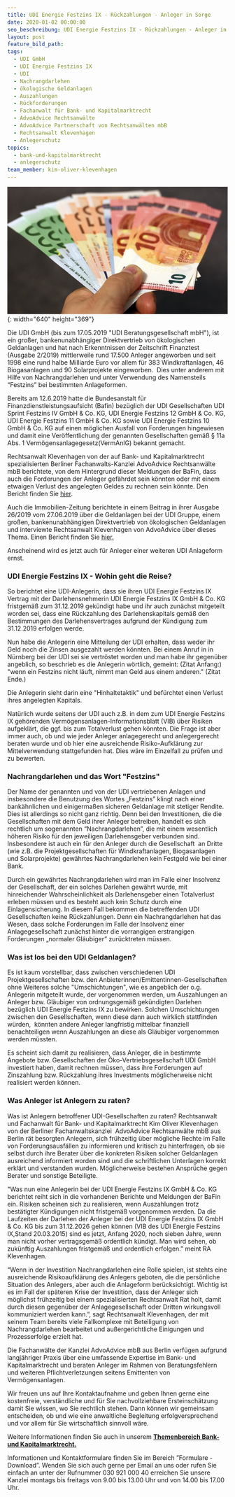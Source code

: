 ```yaml
---
title: UDI Energie Festzins IX - Rückzahlungen - Anleger in Sorge
date: 2020-01-02 00:00:00
seo_beschreibung: UDI Energie Festzins IX - Rückzahlungen - Anleger in Sorge
layout: post
feature_bild_path:
tags:
  - UDI GmbH
  - UDI Energie Festzins IX
  - UDI
  - Nachrangdarlehen
  - ökologische Geldanlagen
  - Auszahlungen
  - Rückforderungen
  - Fachanwalt für Bank- und Kapitalmarktrecht
  - AdvoAdvice Rechtsanwälte
  - AdvoAdvice Partnerschaft von Rechtsanwälten mbB
  - Rechtsanwalt Klevenhagen
  - Anlegerschutz
topics:
  - bank-und-kapitalmarktrecht
  - anlegerschutz
team_member: kim-oliver-klevenhagen
---
```


![](/uploads/money-1005464-640-10.jpg){: width="640" height="369"}

Die UDI GmbH (bis zum 17.05.2019 "UDI Beratungsgesellschaft mbH"), ist ein gro&szlig;er, bankenunabh&auml;ngiger Direktvertrieb von ökologischen Geldanlagen und hat nach Erkenntnissen der Zeitschrift Finanztest (Ausgabe 2/2019) mittlerweile rund 17.500 Anleger angeworben und seit 1998 eine rund halbe Milliarde Euro vor allem f&uuml;r 383 Windkraftanlagen, 46 Biogasanlagen und 90 Solarprojekte eingeworben.&nbsp; Dies unter anderem mit Hilfe von Nachrangdarlehen und unter Verwendung des Namensteils “Festzins” bei bestimmten Anlageformen.&nbsp;

Bereits am 12.6.2019 hatte die Bundesanstalt f&uuml;r Finanzdienstleistungsaufsicht (Bafin) bez&uuml;glich der UDI Gesellschaften UDI Sprint Festzins IV GmbH & Co. KG, UDI Energie Festzins 12 GmbH & Co. KG, UDI Energie Festzins 11 GmbH & Co. KG sowie UDI Energie Festzins 10 GmbH & Co. KG auf einen möglichen Ausfall von Forderungen hingewiesen und damit eine Veröffentlichung der genannten Gesellschaften gem&auml;&szlig; &sect; 11a Abs. 1 Vermögensanlagegesetz(VermAnlG) bekannt gemacht.

Rechtsanwalt Klevenhagen von der auf Bank- und Kapitalmarktrecht spezialisierten Berliner Fachanwalts-Kanzlei AdvoAdvice Rechtsanw&auml;lte mbB berichtete, von dem Hintergrund dieser Meldungen der BaFin, dass auch die Forderungen der Anleger gef&auml;hrdet sein könnten oder mit einem etwaigen Verlust des angelegten Geldes zu rechnen sein könnte. Den Bericht finden Sie [hier](https://advoadvice.de/blog/udi-sprint-festzins-iv-festzins-121110-gmbh-co-kg-bafin-gibt-hinweis-auf-m%C3%B6glichen-ausfall-von-zinszahlungen-und-forderungen/).

Auch die Immobilien-Zeitung berichtete in einem Beitrag in ihrer Ausgabe 26/2019 vom 27.06.2019 &uuml;ber die Geldanlagen bei der UDI Gruppe, einem gro&szlig;en, bankenunabh&auml;ngigen Direktvertrieb von ökologischen Geldanlagen und interviewte Rechtsanwalt Klevenhagen von AdvoAdvice &uuml;ber dieses Thema. Einen Bericht finden Sie [hier.](https://advoadvice.de/blog/unsere-experten-in-der-presse-rechtsanwalt-klevenhagen-zu-geldanlagen-bei-der-udi-in-der-immobilienzeitung/)&nbsp;

Anscheinend wird es jetzt auch f&uuml;r Anleger einer weiteren UDI Anlageform ernst.

### UDI Energie Festzins IX - Wohin geht die Reise?

So berichtet eine UDI-Anlegerin, dass sie ihren UDI Energie Festzins IX Vertrag mit der Darlehensnehmerin UDI Energie Festzins IX GmbH & Co. KG fristgem&auml;&szlig; zum 31.12.2019 gek&uuml;ndigt habe und ihr auch zun&auml;chst mitgeteilt worden sei, dass eine R&uuml;ckzahlung des Darlehenskapitals gem&auml;&szlig; den Bestimmungen des Darlehensvertrages aufgrund der K&uuml;ndigung zum 31.12.2019 erfolgen werde.

Nun habe die Anlegerin eine Mitteilung der UDI erhalten, dass weder ihr Geld noch die Zinsen ausgezahlt werden könnten. Bei einem Anruf in in N&uuml;rnberg bei der UDI sei sie vertröstet worden und man habe ihr gegen&uuml;ber angeblich, so beschrieb es die Anlegerin wörtlich, gemeint: (Zitat Anfang:) "wenn ein Festzins nicht l&auml;uft, nimmt man Geld aus einem anderen." (Zitat Ende.)

Die Anlegerin sieht darin eine "Hinhaltetaktik" und bef&uuml;rchtet einen Verlust ihres angelegten Kapitals.&nbsp;&nbsp;

Nat&uuml;rlich wurde seitens der UDI auch z.B. in dem zum UDI Energie Festzins IX gehörenden Vermögensanlagen-Informationsblatt (VIB) &uuml;ber Risiken aufgekl&auml;rt, die ggf. bis zum Totalverlust gehen könnten. Die Frage ist aber immer auch, ob und wie jeder Anleger anlagegerecht und anlegergerecht beraten wurde und ob hier eine ausreichende Risiko-Aufkl&auml;rung zur Mittelverwendung stattgefunden hat. Dies w&auml;re im Einzelfall zu pr&uuml;fen und zu bewerten.

### Nachrangdarlehen und das Wort "Festzins"

Der Name der genannten und von der UDI vertriebenen Anlagen und insbesondere die Benutzung des Wortes „Festzins” klingt nach einer bank&auml;hnlichen und einigerma&szlig;en sicheren Geldanlage mit stetiger Rendite. Dies ist allerdings so nicht ganz richtig. Denn bei den Investitionen, die die Gesellschaften mit dem Geld ihrer Anleger betreiben, handelt es sich rechtlich um sogenannten “Nachrangdarlehen”, die mit einem wesentlich höheren Risiko f&uuml;r den jeweiligen Darlehensgeber verbunden sind. Insbesondere ist auch ein f&uuml;r den Anleger durch die Gesellschaft&nbsp; an Dritte (wie z.B. die Projektgesellschaften f&uuml;r Windkraftanlagen, Biogasanlagen und Solarprojekte) gew&auml;hrtes Nachrangdarlehen kein Festgeld wie bei einer Bank.

Durch ein gew&auml;hrtes Nachrangdarlehen wird man im Falle einer Insolvenz der Gesellschaft, der ein solches Darlehen gew&auml;hrt wurde, mit hinreichender Wahrscheinlichkeit als Darlehensgeber einen Totalverlust erleben m&uuml;ssen und es besteht auch kein Schutz durch eine Einlagensicherung. In diesem Fall bekommen die betreffenden UDI Gesellschaften keine R&uuml;ckzahlungen. Denn ein Nachrangdarlehen hat das Wesen, dass solche Forderungen im Falle der Insolvenz einer Anlagegesellschaft zun&auml;chst hinter die vorrangigen erstrangigen Forderungen „normaler Gl&auml;ubiger” zur&uuml;cktreten m&uuml;ssen.

### Was ist los bei den UDI Geldanlagen?

Es ist kaum vorstellbar, dass zwischen verschiedenen UDI Projektgesellschaften bzw. den Anbieterinnen/Emittentinnen-Gesellschaften ohne Weiteres solche "Umschichtungen", wie es angeblich der o.g. Anlegerin mitgeteilt wurde, der vorgenommen werden, um Auszahlungen an Anleger bzw. Gl&auml;ubiger von ordnungsgem&auml;&szlig; gek&uuml;ndigten Darlehen bez&uuml;glich UDI Energie Festzins IX zu bewirken. Solchen Umschichtungen zwischen den Gesellschaften, wenn diese dann auch wirklich stattfinden w&uuml;rden, &nbsp;könnten andere Anleger langfristig mittelbar finanziell benachteiligen wenn Auszahlungen an diese als Gl&auml;ubiger vorgenommen werden m&uuml;ssten.

Es scheint sich damit zu realisieren, dass Anleger, die in bestimmte Angebote bzw. Gesellschaften der Öko-Vertriebsgesellschaft UDI GmbH&nbsp; investiert haben, damit rechnen m&uuml;ssen, dass ihre Forderungen auf Zinszahlung bzw. R&uuml;ckzahlung ihres Investments möglicherweise nicht realisiert werden können.

### Was Anleger ist Anlegern zu raten?

Was ist Anlegern betroffener UDI-Gesellschaften zu raten? Rechtsanwalt und Fachanwalt f&uuml;r Bank- und Kapitalmarktrecht Kim Oliver Klevenhagen von der Berliner Fachanwaltskanzlei&nbsp; AdvoAdvice Rechtsanw&auml;lte mbB aus Berlin r&auml;t besorgten Anlegern, sich fr&uuml;hzeitig &uuml;ber mögliche Rechte im Falle von Forderungsausf&auml;llen zu informieren und kritisch zu hinterfragen, ob sie selbst durch ihre Berater &uuml;ber die konkreten Risiken solcher Geldanlagen ausreichend informiert worden sind und die schriftlichen Unterlagen korrekt erkl&auml;rt und verstanden wurden. Möglicherweise bestehen Anspr&uuml;che gegen Berater und sonstige Beteiligte.

"Was nun eine Anlegerin bei der UDI Energie Festzins IX GmbH & Co. KG berichtet reiht sich in die vorhandenen Berichte und Meldungen der BaFin ein. Risiken scheinen sich zu realisieren, wenn Auszahlungen trotz best&auml;tigter K&uuml;ndigungen nicht fristgem&auml;&szlig; vorgenommen werden. Da die Laufzeiten der Darlehen der Anleger bei der UDI Energie Festzins IX GmbH & Co. KG bis zum 31.12.2026 gehen können (VIB des UDI Energie Festzins IX,Stand 20.03.2015) sind es jetzt, Anfang 2020, noch sieben Jahre, wenn man nicht vorher vertragsgem&auml;&szlig; ordentlich k&uuml;ndigt. Man wird sehen, ob zuk&uuml;nftig Auszahlungen fristgem&auml;&szlig; und ordentlich erfolgen." meint RA Klevenhagen. &nbsp;&nbsp;&nbsp;

“Wenn in der Investition Nachrangdarlehen eine Rolle spielen, ist stehts eine ausreichende Risikoaufkl&auml;rung des Anlegers geboten, die die persönliche Situation des Anlegers, aber auch die Anlageform ber&uuml;cksichtigt. Wichtig ist es im Fall der sp&auml;teren Krise der Investition, dass der Anleger sich möglichst fr&uuml;hzeitig bei einem spezialisierten Rechtsanwalt Rat holt, damit durch diesen gegen&uuml;ber der Anlagegesellschaft oder Dritten wirkungsvoll kommuniziert werden kann.”, sagt Rechtsanwalt Klevenhagen, der mit seinem Team bereits viele Fallkomplexe mit Beteiligung von Nachrangdarlehen bearbeitet und au&szlig;ergerichtliche Einigungen und Prozesserfolge erzielt hat.

Die Fachanw&auml;lte der Kanzlei AdvoAdvice mbB aus Berlin verf&uuml;gen aufgrund langj&auml;hriger Praxis &uuml;ber eine umfassende Expertise im Bank- und Kapitalmarktrecht und beraten Anleger im Rahmen von Beratungsfehlern und weiteren Pflichtverletzungen seitens Emittenten von Vermögensanlagen.&nbsp;

Wir freuen uns auf Ihre Kontaktaufnahme und geben Ihnen gerne eine kostenfreie, verst&auml;ndliche und f&uuml;r Sie nachvollziehbare Ersteinsch&auml;tzung damit Sie wissen, wo Sie rechtlich stehen. Dann können wir gemeinsam entscheiden, ob und wie eine anwaltliche Begleitung erfolgversprechend und vor allem f&uuml;r Sie wirtschaftlich sinnvoll w&auml;re.

Weitere Informationen finden Sie auch in unserem&nbsp;[**Themenbereich Bank- und Kapitalmarktrecht.**](https://advoadvice.de/themen/bank-und-kapitalmarktrecht/)

Informationen und Kontaktformulare finden Sie im Bereich ”Formulare - Download”. Wenden Sie sich auch gerne per Email an uns oder rufen Sie einfach an unter der Rufnummer 030 921 000 40 erreichen Sie unsere Kanzlei montags bis freitags von 9.00 bis 13.00 Uhr und von 14.00 bis 17.00 Uhr.&nbsp;